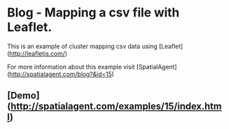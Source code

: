 # Blog - Mapping a csv file with Leaflet.

This is an example of cluster mapping csv data using [Leaflet] (http://leafletjs.com/)

For more information about this example visit [SpatialAgent] (http://spatialagent.com/blog?&id=15)

## [Demo] (http://spatialagent.com/examples/15/index.html)
